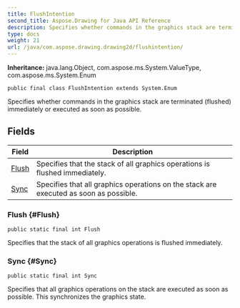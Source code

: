 ```yaml
---
title: FlushIntention
second_title: Aspose.Drawing for Java API Reference
description: Specifies whether commands in the graphics stack are terminated flushed immediately or executed as soon as possible.
type: docs
weight: 21
url: /java/com.aspose.drawing.drawing2d/flushintention/
---
```

**Inheritance:**
java.lang.Object, com.aspose.ms.System.ValueType, com.aspose.ms.System.Enum
```
public final class FlushIntention extends System.Enum
```

Specifies whether commands in the graphics stack are terminated (flushed) immediately or executed as soon as possible.
## Fields

| Field | Description |
| --- | --- |
| [Flush](#Flush) | Specifies that the stack of all graphics operations is flushed immediately. |
| [Sync](#Sync) | Specifies that all graphics operations on the stack are executed as soon as possible. |
### Flush {#Flush}
```
public static final int Flush
```


Specifies that the stack of all graphics operations is flushed immediately.

### Sync {#Sync}
```
public static final int Sync
```


Specifies that all graphics operations on the stack are executed as soon as possible. This synchronizes the graphics state.

